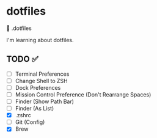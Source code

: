 # dotfiles

🔧 .dotfiles

I'm learning about dotfiles.

## TODO ✅

- [ ] Terminal Preferences
- [ ] Change Shell to ZSH
- [ ] Dock Preferences
- [ ] Mission Control Preference (Don't Rearrange Spaces)
- [ ] Finder (Show Path Bar)
- [ ] Finder (As List)
- [x] .zshrc
- [ ] Git (Config)
- [x] Brew
